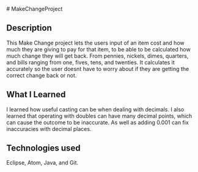 #   M a k e C h a n g e P r o j e c t  
 

## Description
This Make Change project lets the users input of an item cost and how much they are giving to pay for that item, to be able to be calculated how much change they will get back.
From pennies, nickels, dimes, quarters, and bills ranging from one, fives, tens, and twenties.
It calculates it accurately so the user doesnt have to worry about if they are getting the correct change back or not.


## What I Learned
I learned how useful casting can be when dealing with decimals.
I also learned that operating with doubles can have many decimal points, which can cause the outcome to be inaccurate.
As well as adding 0.001 can fix inaccuracies with decimal places.


## Technologies used
Eclipse, Atom, Java, and Git.
